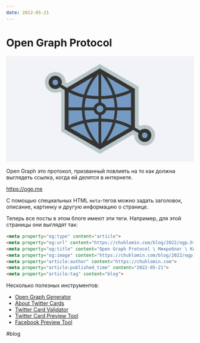 ```yaml
---
date: 2022-05-21
---
```


# Open Graph Protocol

![Open Graph Protocol](../2022/ogp.png)

Open Graph это протокол, призванный повлиять на то как должна выглядеть ссылка,
когда ей делятся в интернете.

https://ogp.me

С помощью специальных HTML `meta`-тегов можно задать заголовок, описание,
картинку и другую информацию о странице.

Теперь все посты в этом блоге имеют эти теги. Например, для этой страницы они
выглядят так:

```html
<meta property="og:type" content="article">
<meta property="og:url" content="https://chuhlomin.com/blog/2022/ogp.html?lang=ru">
<meta property="og:title" content="Open Graph Protocol \ Микроблог \ Константин Чухломин">
<meta property="og:image" content="https://chuhlomin.com/blog/2022/ogp.png">
<meta property="article:author" content="https://chuhlomin.com">
<meta property="article:published_time" content="2022-05-21">
<meta property="article:tag" content="blog">
```

Несколько полезных инструментов:

* [Open Graph Generator](https://webcode.tools/generators/open-graph)
* [About Twitter Cards](https://developer.twitter.com/en/docs/twitter-for-websites/cards/overview/abouts-cards)
* [Twitter Card Validator](https://cards-dev.twitter.com/validator)
* [Twitter Card Preview Tool](https://www.bannerbear.com/tools/twitter-card-preview-tool/)
* [Facebook Preview Tool](https://www.bannerbear.com/tools/facebook-open-graph-preview-tool/)

#blog
